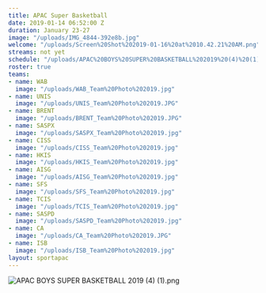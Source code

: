 ```yaml
---
title: APAC Super Basketball
date: 2019-01-14 06:52:00 Z
duration: January 23-27
image: "/uploads/IMG_4844-392e8b.jpg"
welcome: "/uploads/Screen%20Shot%202019-01-16%20at%2010.42.21%20AM.png"
streams: not yet
schedule: "/uploads/APAC%20BOYS%20SUPER%20BASKETBALL%202019%20(4)%20(1).png"
roster: true
teams:
- name: WAB
  image: "/uploads/WAB_Team%20Photo%202019.jpg"
- name: UNIS
  image: "/uploads/UNIS_Team%20Photo%202019.JPG"
- name: BRENT
  image: "/uploads/BRENT_Team%20Photo%202019.JPG"
- name: SASPX
  image: "/uploads/SASPX_Team%20Photo%202019.jpg"
- name: CISS
  image: "/uploads/CISS_Team%20Photo%202019.jpg"
- name: HKIS
  image: "/uploads/HKIS_Team%20Photo%202019.jpg"
- name: AISG
  image: "/uploads/AISG_Team%20Photo%202019.jpg"
- name: SFS
  image: "/uploads/SFS_Team%20Photo%202019.jpg"
- name: TCIS
  image: "/uploads/TCIS_Team%20Photo%202019.jpg"
- name: SASPD
  image: "/uploads/SASPD_Team%20Photo%202019.jpg"
- name: CA
  image: "/uploads/CA_Team%20Photo%202019.JPG"
- name: ISB
  image: "/uploads/ISB_Team%20Photo%202019.jpg"
layout: sportapac
---
```


![APAC BOYS SUPER BASKETBALL 2019 (4) (1).png](/uploads/APAC%20BOYS%20SUPER%20BASKETBALL%202019%20(4)%20(1).png)
